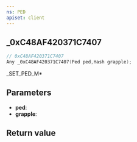 ```yaml
---
ns: PED
apiset: client
---
```

## _0xC48AF420371C7407

```c
// 0xC48AF420371C7407
Any _0xC48AF420371C7407(Ped ped,Hash grapple);
```

_SET_PED_M*

## Parameters
* **ped**:
* **grapple**:

## Return value